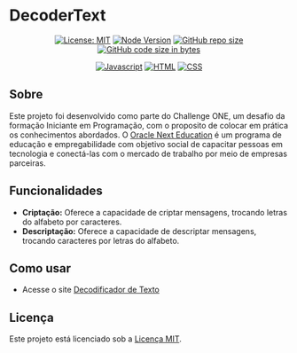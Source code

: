 # DecoderText

<div align="center">

[![License: MIT](https://img.shields.io/badge/License-MIT-0A3871)](https://opensource.org/licenses/MIT)
[![Node Version](https://img.shields.io/badge/Node-20%2B-0A3871)](https://nodejs.org/)
[![GitHub repo size](https://img.shields.io/github/repo-size/marllonmendez/stories?color=0A3871)]()
[![GitHub code size in bytes](https://img.shields.io/github/languages/code-size/marllonmendez/stories?color=0A3871)]()

[![Javascript](https://img.shields.io/badge/Javascript-0A3871?style=for-the-badge&logo=javascript&logoColor=white)](https://www.javascript.com/)
[![HTML](https://img.shields.io/badge/HTLM-0A3871?style=for-the-badge&logo=html5&logoColor=white)](https://html.com/)
[![CSS](https://img.shields.io/badge/CSS-0A3871?style=for-the-badge&logo=css3&logoColor=white)](https://www.w3schools.com/css/)


</div>

## Sobre

Este projeto foi desenvolvido como parte do Challenge ONE, um desafio da formação Iniciante em Programação, com o proposito de colocar em prática os conhecimentos abordados.
O [Oracle Next Education](https://www.oracle.com/br/education/oracle-next-education/) é um programa de educação e empregabilidade com objetivo social de capacitar pessoas em tecnologia e conectá-las com o mercado de trabalho por meio de empresas parceiras.

## Funcionalidades

- **Criptação:** Oferece a capacidade de criptar mensagens, trocando letras do alfabeto por caracteres.
- **Descriptação:** Oferece a capacidade de descriptar mensagens, trocando caracteres por letras do alfabeto.

## Como usar

- Acesse o site [Decodificador de Texto](https://marllonmendez.github.io/decoderText/)

## Licença

Este projeto está licenciado sob a [Licença MIT](LICENSE).
